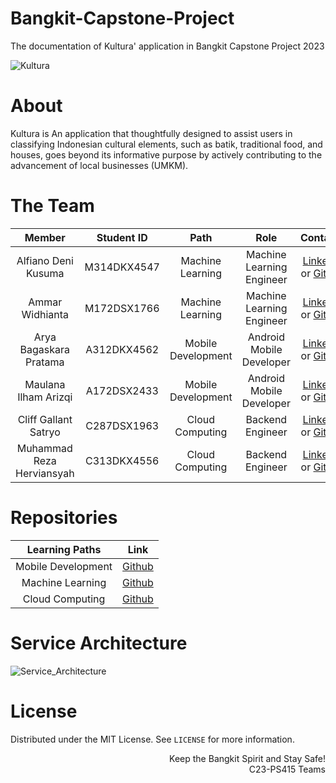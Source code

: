 # Bangkit-Capstone-Project
The documentation of Kultura' application in Bangkit Capstone Project 2023

![Kultura](https://avatars.githubusercontent.com/u/134790831?s=200&v=4)

# About
Kultura is An application that thoughtfully designed to assist users in classifying Indonesian cultural elements, such as batik, traditional food, and houses, goes beyond its informative purpose by actively contributing to the advancement of local businesses (UMKM).

# The Team

|            Member           | Student ID |        Path        |                    Role                    |                                                       Contacts                                                      |
| :-------------------------: | :--------: | :----------------: | :----------------------------------------: | :-----------------------------------------------------------------------------------------------------------------: |
|     Alfiano Deni Kusuma     | M314DKX4547 |  Machine Learning  |          Machine Learning Engineer         |           [LinkedIn](https://www.linkedin.com/in/alfiano-deni-kusuma/) or [Github](https://github.com/AlfianoDeni)           |
|       Ammar Widhianta       | M172DSX1766 |  Machine Learning  |          Machine Learning Engineer         |   [LinkedIn]() or [Github](https://github.com/ammarrrw)  |
|   Arya Bagaskara Pratama    | A312DKX4562 | Mobile Development |          Android Mobile Developer          |             [LinkedIn](https://www.linkedin.com/in/arya-bagaskara-pratama-145944240/) or [Github](https://github.com/aryabp)             |
|     Maulana Ilham Arizqi    | A172DSX2433 | Mobile Development |          Android Mobile Developer          |    [LinkedIn]() or [Github](https://github.com/Aiirizz)    |
|    Cliff Gallant Satryo     | C287DSX1963 |   Cloud Computing  |              Backend Engineer              |            [LinkedIn]() or [Github](https://github.com/komiai)            |
|  Muhammad Reza Herviansyah  | C313DKX4556 |   Cloud Computing  |              Backend Engineer              | [LinkedIn](https://www.linkedin.com/in/herviansyahreza/) or [Github](https://github.com/herviansyahreza) |

# Repositories

|   Learning Paths   |                                Link                                |
| :----------------: | :----------------------------------------------------------------: |
| Mobile Development |     [Github](https://github.com/KulTura-Bangkit/KulTura-MD-dev)    |
|  Machine Learning  |     [Github](https://github.com/KulTura-Bangkit/KulTura-ML-dev)    |
|   Cloud Computing  |     [Github](https://github.com/KulTura-Bangkit/KulTura-CC-dev)    |

# Service Architecture
![Service_Architecture]()

# License
Distributed under the MIT License. See `LICENSE` for more information.

<p align="right"> Keep the Bangkit Spirit and Stay Safe! <br> C23-PS415 Teams </p>
